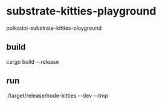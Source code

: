 # substrate-kitties-playground

polkadot-substrate-kitties-playground

## build

cargo build --release

## run

./target/release/node-kitties --dev --tmp

